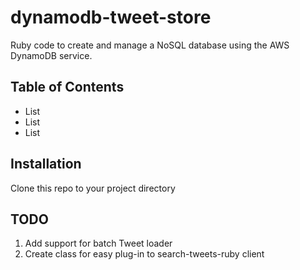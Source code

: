 # dynamodb-tweet-store
Ruby code to create and manage a NoSQL database using the AWS DynamoDB service.

## Table of Contents
- List
- List
- List

## Installation
Clone this repo to your project directory

## TODO
1. Add support for batch Tweet loader
2. Create class for easy plug-in to search-tweets-ruby client

